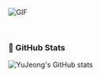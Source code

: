 ![GIF](https://media.giphy.com/media/E6jscXfv3AkWQ/giphy.gif)

<br>

### 🧀 GitHub Stats

![YuJeong's GitHub stats](https://github-readme-stats.vercel.app/api?username=BAEKYUJEONG&show_icons=true&count_private=true)
